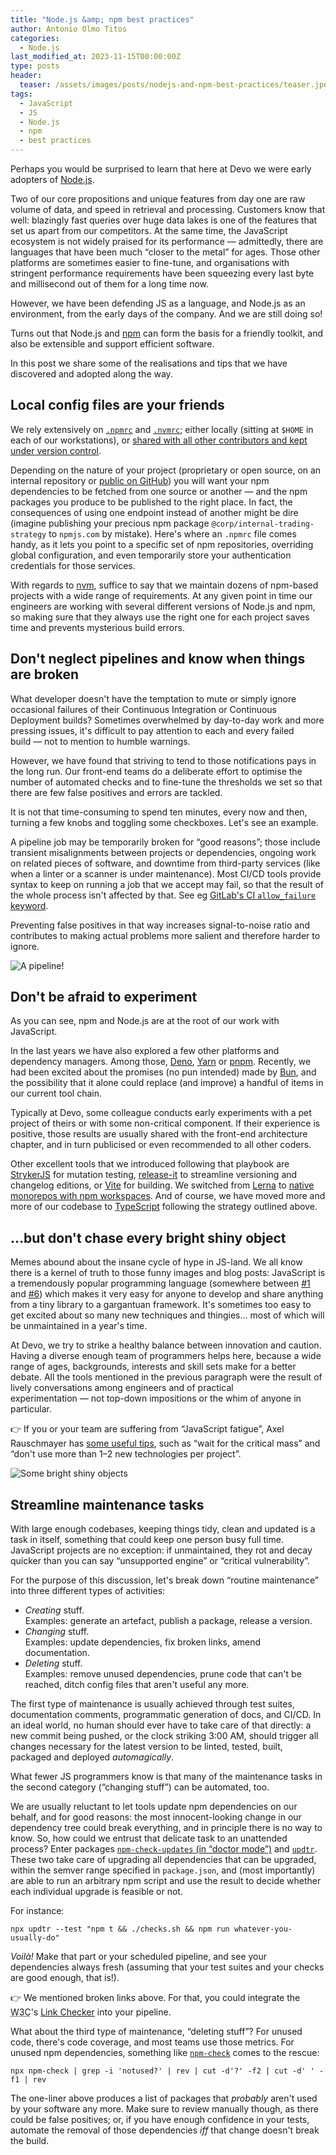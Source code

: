 ```yaml
---
title: "Node.js &amp; npm best practices"
author: Antonio Olmo Titos
categories: 
  - Node.js
last_modified_at: 2023-11-15T00:00:00Z
type: posts
header:
  teaser: /assets/images/posts/nodejs-and-npm-best-practices/teaser.jpeg
tags:
  - JavaScript
  - JS
  - Node.js
  - npm
  - best practices
---
```


Perhaps you would be surprised to learn that here at Devo we were early adopters of [Node.js](https://nodejs.org/).

Two of our core propositions and unique features from day one are raw volume of data, and speed in retrieval and processing.
Customers know that well: blazingly fast queries over huge data lakes is one of the features that set us
apart from our competitors.
At the same time, the JavaScript ecosystem is not widely praised for its performance&nbsp;&mdash;&nbsp;admittedly,
there are languages that have been much &ldquo;closer to the metal&rdquo; for ages.
Those other platforms are sometimes easier to fine-tune, and organisations with stringent performance requirements have been
squeezing every last byte and millisecond out of them for a long time now.

However, we have been defending JS as a language, and Node.js as an environment, from the early days of the company.
And we are still doing so!

Turns out that Node.js and [npm](https://www.npmjs.com/) can form the basis for a friendly toolkit,
and also be extensible and support efficient software.

In this post we share some of the realisations and tips that we have discovered and adopted along the way.

## Local config files are your friends

We rely extensively on [`.npmrc`](https://docs.npmjs.com/cli/v10/configuring-npm/npmrc)
and [`.nvmrc`](https://github.com/nvm-sh/nvm#nvmrc);
either locally (sitting at `$HOME` in each of our workstations), or
[shared with all other contributors and kept under version control](https://github.com/DevoInc/genesys-ui/blob/master/.nvmrc).

Depending on the nature of your project (proprietary or open source, on an internal repository or
[public on GitHub](https://github.com/orgs/DevoInc/repositories))
you will want your npm dependencies to be fetched from one source or another&nbsp;&mdash;&nbsp;and
the npm packages you produce to be published to the right place.
In fact, the consequences of using one endpoint instead of another might be dire (imagine publishing
your precious npm package `@corp/internal-trading-strategy` to `npmjs.com` by mistake).
Here's where an `.npmrc` file comes handy, as it lets you point to a specific set of npm repositories,
overriding global configuration, and even temporarily store your authentication credentials for
those services.

With regards to [nvm](https://github.com/nvm-sh/nvm), suffice to say that we maintain dozens of npm-based
projects with a wide range of requirements.
At any given point in time our engineers are working with several different versions of Node.js and npm,
so making sure that they always use the right one for each project saves time and prevents
mysterious build errors.

## Don't neglect pipelines and know when things are broken

What developer doesn't have the temptation to mute or simply ignore occasional failures of their
Continuous Integration or Continuous Deployment builds?
Sometimes overwhelmed by day-to-day work and more pressing issues, it's difficult to pay attention
to each and every failed build&nbsp;&mdash;&nbsp;not to mention to humble warnings.

However, we have found that striving to tend to those notifications pays in the long run.
Our front-end teams do a deliberate effort to optimise the number of automated checks and
to fine-tune the thresholds we set so that there are few false positives and errors are tackled.

It is not that time-consuming to spend ten minutes, every now and then, turning a few knobs and
toggling some checkboxes.
Let's see an example.

A pipeline job may be temporarily broken for &ldquo;good reasons&rdquo;; those include transient
misalignments between projects or dependencies, ongoing work on related pieces of software, and
downtime from third-party services (like when a linter or a scanner is under maintenance).
Most CI/CD tools provide syntax to keep on running a job that we accept may fail, so that the
result of the whole process isn't affected by that.
See eg [GitLab's CI `allow_failure` keyword](https://docs.gitlab.com/ee/ci/yaml/#allow_failure).

Preventing false positives in that way increases signal-to-noise ratio and contributes to
making actual problems more salient and therefore harder to ignore.

![A pipeline!](/assets/images/posts/nodejs-and-npm-best-practices/pipeline.webp)

## Don't be afraid to experiment

As you can see, npm and Node.js are at the root of our work with JavaScript.

In the last years we have also explored a few other platforms and dependency managers.
Among those,
[Deno](https://deno.com/),
[Yarn](https://yarnpkg.com/) or
[pnpm](https://pnpm.io/).
Recently, we had been excited about the promises (no pun intended) made by
[Bun](https://bun.sh/), and the possibility that it alone could replace (and improve)
a handful of items in our current tool chain.

Typically at Devo, some colleague conducts early experiments with a pet project of theirs
or with some non-critical component.
If their experience is positive, those results are usually shared with the front-end
architecture chapter, and in turn publicised or even recommended to all other coders.

Other excellent tools that we introduced following that playbook are
[StrykerJS](https://stryker-mutator.io/) for mutation testing,
[release-it](https://www.npmjs.com/package/release-it) to streamline versioning and
changelog editions, or
[Vite](https://vitejs.dev/) for building.
We switched from [Lerna](https://lerna.js.org/) to
[native monorepos with npm workspaces](https://docs.npmjs.com/cli/v10/using-npm/workspaces).
And of course, we have moved more and more of our codebase to
[TypeScript](https://www.typescriptlang.org/) following the strategy outlined above.

## &hellip;but don't chase every bright shiny object

Memes abound about the insane cycle of hype in JS-land.
We all know there is a kernel of truth to those funny images and blog posts: JavaScript is
a tremendously popular programming language (somewhere between
[#1](https://survey.stackoverflow.co/2023/#section-most-popular-technologies-programming-scripting-and-markup-languages)
and [#6](https://www.tiobe.com/tiobe-index/)) which makes it very easy for anyone to
develop and share anything from a tiny library to a gargantuan framework.
It's sometimes too easy to get excited about so many new techniques and thingies&hellip;
most of which will be unmaintained in a year's time.

At Devo, we try to strike a healthy balance between innovation and caution.
Having a diverse enough team of programmers helps here, because a wide range of ages,
backgrounds, interests and skill sets make for a better debate.
All the tools mentioned in the previous paragraph were the result of lively conversations
among engineers and of practical experimentation&nbsp;&mdash;&nbsp;not top-down
impositions or the whim of anyone in particular.

👉 If you or your team are suffering from &ldquo;JavaScript fatigue&rdquo;, Axel Rauschmayer has
[some useful tips](https://2ality.com/2016/02/js-fatigue-fatigue.html), such as
&ldquo;wait for the critical mass&rdquo; and &ldquo;don't use more than 1&ndash;2 new
technologies per project&rdquo;.

![Some bright shiny objects](/assets/images/posts/nodejs-and-npm-best-practices/bright-objects.jpeg)

## Streamline maintenance tasks

With large enough codebases, keeping things tidy, clean and updated is a task in itself,
something that could keep one person busy full time.
JavaScript projects are no exception: if unmaintained, they rot and decay quicker than
you can say &ldquo;unsupported engine&rdquo; or &ldquo;critical vulnerability&rdquo;.

For the purpose of this discussion, let's break down &ldquo;routine maintenance&rdquo; into
three different types of activities:

* _Creating_ stuff.  
  Examples: generate an artefact, publish a package, release a version.
* _Changing_ stuff.  
  Examples: update dependencies, fix broken links, amend documentation.
* _Deleting_ stuff.  
  Examples: remove unused dependencies, prune code that can't be reached,
  ditch config files that aren't useful any more.

The first type of maintenance is usually achieved through test suites, documentation comments,
programmatic generation of docs, and CI/CD.
In an ideal world, no human should ever have to take care of that directly: a new commit
being pushed, or the clock striking 3:00 AM, should trigger all changes necessary for the
latest version to be linted, tested, built, packaged and deployed _automagically_.

What fewer JS programmers know is that many of the maintenance tasks in the second category
(&ldquo;changing stuff&rdquo;) can be automated, too.

We are usually reluctant to let tools update npm dependencies on our behalf, and for good
reasons: the most innocent-looking change in our dependency tree could break everything,
and in principle there is no way to know.
So, how could we entrust that delicate task to an unattended process?
Enter packages
[`npm-check-updates` (in &ldquo;doctor mode&rdquo;)](https://www.npmjs.com/package/npm-check-updates#doctor)
and
[`updtr`](https://www.npmjs.com/package/updtr).
These two take care of upgrading all dependencies that can be upgraded,
within the semver range specified in `package.json`, and (most importantly)
are able to run an arbitrary npm script and use the result to decide whether
each individual upgrade is feasible or not.

For instance:

```shell
npx updtr --test "npm t && ./checks.sh && npm run whatever-you-usually-do"
```

_Voilà!_
Make that part or your scheduled pipeline, and see your dependencies always fresh
(assuming that your test suites and your checks are good enough, that is!).

👉 We mentioned broken links above.
For that, you could integrate the <abbr title="World Wide Web Consortium">W3C</abbr>'s
[Link Checker](https://github.com/w3c/link-checker) into your pipeline.

What about the third type of maintenance, &ldquo;deleting stuff&rdquo;?
For unused code, there's code coverage, and most teams use those metrics.
For unused npm dependencies, something like
[`npm-check`](https://www.npmjs.com/package/npm-check) comes to the rescue:

```shell
npx npm-check | grep -i 'notused?' | rev | cut -d'?' -f2 | cut -d' ' -f1 | rev
```

The one-liner above produces a list of packages that _probably_ aren't used by
your software any more.
Make sure to review manually though, as there could be false positives;
or, if you have enough confidence in your tests, automate the removal of
those dependencies _iff_ that change doesn't break the build.
